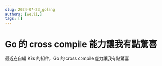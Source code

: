 ```yaml
---
slug: 2024-07-23_golang
authors: [weiji,]
tags: []
--- 
```


# Go 的 cross compile 能力讓我有點驚喜

最近在自編 K8s 的組件，Go 的 cross compile 能力讓我有點驚喜
